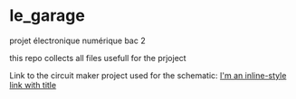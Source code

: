 # le_garage
projet électronique numérique bac 2

this repo collects all files usefull for the prjoject

Link to the circuit maker project used for the schematic:
[I'm an inline-style link with title](https://circuitmaker.com/Projects/Details/LouisDemarcin-2/le-garage-arduino "Electronic scheme")
